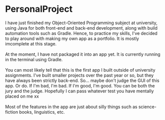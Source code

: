 # PersonalProject
I have just finished my Object-Oriented Programming subject at university, using Java for both front-end and back-end development, along with build automation tools such as Gradle. Hence, to practice my skills, I've decided to play around with making my own app as a portfolio. It is mostly imcomplete at this stage.
<br><br>
At the moment, I have not packaged it into an app yet. It is currently running in the terminal using Gradle. 
<br><br>
You can most likely tell that this is the first app I built outside of university assignments. I've built smaller projects over the past year or so, but they have always been strictly back-end. So... maybe don't judge the GUI of this app. Or do. If I'm bad, I'm bad. If I'm good, I'm good. You can be both the jury and the judge. Hopefully I can pass whatever test you have mentally placed on me xx
<br><br>
Most of the features in the app are just about silly things such as science-fiction books, linguistics, etc.
